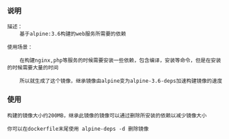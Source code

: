 ### 说明
     
    描述：
        基于alpine:3.6构建的web服务所需要的依赖
     
    使用场景：
     
        在构建nginx,php等服务的时候需要安装一些依赖，包含编译，安装等命令，但是在安装的时候需要大量的时间
         
        所以就生成了这个镜像，继承镜像由alpine变为alpine-3.6-deps加速构建镜像的速度   
        
        
### 使用

    构建的镜像大小约200MB，继承此镜像的镜像可以通过删除所安装的依赖以减少镜像大小
        
    你可以在dockerfile末尾使用 alpine-deps -d 删除镜像